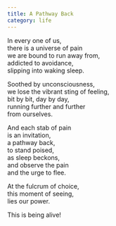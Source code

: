 ```yaml
---
title: A Pathway Back
category: life
---
```

In every one of us,  
there is a universe of pain  
we are bound to run away from,  
addicted to avoidance,  
slipping into waking sleep.

Soothed by unconsciousness,  
we lose the vibrant sting of feeling,  
bit by bit, day by day,  
running further and further   
from ourselves.

And each stab of pain  
is an invitation,  
a pathway back,  
to stand poised,   
as sleep beckons,  
and observe the pain  
and the urge to flee.

At the fulcrum of choice,  
this moment of seeing,  
lies our power.

This is being alive!

